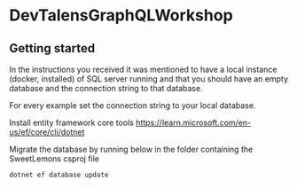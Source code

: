# DevTalensGraphQLWorkshop

## Getting started

In the instructions you received it was mentioned to have a local instance (docker, installed) of SQL server running and that you should have an empty database and the connection string to that database.

For every example set the connection string to your local database.

Install entity framework core tools https://learn.microsoft.com/en-us/ef/core/cli/dotnet

Migrate the database by running below in the folder containing the SweetLemons csproj file

```
dotnet ef database update
```
